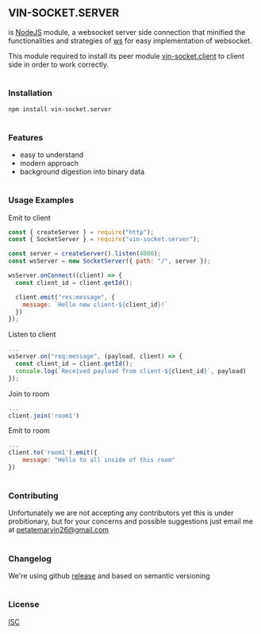 ## VIN-SOCKET.SERVER

is [NodeJS][nodejs] module, a websocket server side connection that minified the functionalities and strategies of [ws][ws] for easy implementation of websocket.

This module required to install its peer module [vin-socket.client][peer-lib] to client side in order to work correctly.

#

### Installation

```shell
npm install vin-socket.server
```

#

### Features

- easy to understand
- modern approach
- background digestion into binary data

#

### Usage Examples

Emit to client

```Javascript
const { createServer } = require("http");
const { SocketServer } = require("vin-socket.server");

const server = createServer().listen(4000);
const wsServer = new SocketServer({ path: "/", server });

wsServer.onConnect((client) => {
  const client_id = client.getId();

  client.emit("res:message", {
    message: `Hello new client-${client_id}!`
  })
});
```

Listen to client

```Javascript
...
wsServer.on("req:message", (payload, client) => {
  const client_id = client.getId();
  console.log(`Received payload from client-${client_id}`, payload)
});
```

Join to room

```Javascript
...
client.join('room1')
```

Emit to room

```Javascript
...
client.to('room1').emit({
    message: "Hello to all inside of this room"
})
```

#

### Contributing

Unfortunately we are not accepting any contributors yet this is under probitionary, but for your concerns and possible suggestions just email me at petatemarvin26@gmail.com

#

### Changelog

We're using github [release][github-release] and based on semantic versioning

#

### License

[ISC][license]

[ws]: https://www.npmjs.com/package/ws
[nodejs]: https://nodejs.org/en
[github-release]: https://github.com/petatemarvin26/vin-socket.server/releases
[license]: ./LICENSE
[peer-lib]: https://www.npmjs.com/package/vin-socket.client
